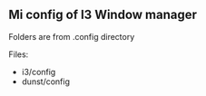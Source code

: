 ## Mi config of I3 Window manager
  
Folders are from .config directory
  
Files:
 + i3/config
 + dunst/config

